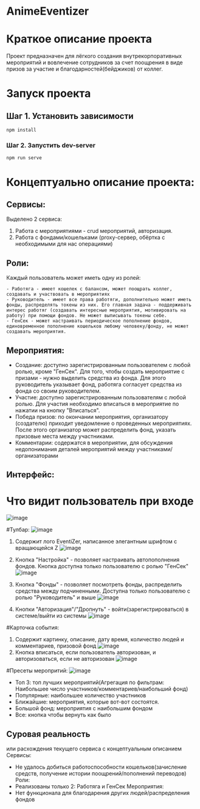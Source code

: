 # AnimeEventizer

# Краткое описание проекта

Проект предназначен для лёгкого создания внутрекорпоративных мероприятий и вовлечение сотрудников за счет поощрения в виде призов за участие и благодарностей(бейджиков) от коллег.

# Запуск проекта
## Шаг 1. Установить зависимости
```
npm install
```

### Шаг 2. Запустить dev-server
```
npm run serve
```


# Концептуально описание проекта:

## Сервисы:
Выделено 2 сервиса:
1) Работа с мероприятиями - crud мероприятий, авторизация.
2) Работа с фондами/кошельками (proxy-сервер, обёртка с необходимыми для нас операциями)

## Роли:
Каждый пользователь может иметь одну из ролей:
```
- Работяга - имеет кошелек с балансом, может поощрать коллег, создавать и участвовать в мероприятиях
- Руководитель - имеет все права работяги, дополнительно может иметь фонды, распределять токены из них. Его главная задача - поддерживать интерес работяг (создавать интересные мероприятия, мотивировать на работу) при помощи фондов. Не может выписывать токены себе.
- ГенСек - может настраивать периодическое пополнение фондов, единовременное пополнение кошельков любому человеку/фонду, не может создавать мероприятия.
```
## Мероприятия:
- Создание: доступно зарегистрированным пользователем с любой ролью, кроме "ГенСек". Для того, чтобы создать мероприятие с призами - нужно выделить средства из фонда. Для этого руководитель указывает фонд, работяга согласует средства из фонда со своим руководителем.
- Участие: доступно зарегистрированным пользователям с любой ролью. Для участия необходимо вписаться в мероприятие по нажатии на кнопку "Вписаться".
- Победа призов: по окончании мероприятия, организатору (создателю) приходит уведомление о проведенных мероприятиях. После этого организатор может распределить фонд, указать призовые места между участниками.
- Комментарии: содержатся в мероприятии, для обсуждения недопонимания деталей мероприятий между участниками/организаторами

## Интерфейс:
# Что видит пользователь при входе
![image](https://user-images.githubusercontent.com/114880696/194746507-f8be65a2-7fc9-4f95-b581-4c5955bea5e7.png)

#Тулбар: 
![image](https://user-images.githubusercontent.com/114880696/194745361-b0f994f1-f3b8-4dc6-b737-e63075304ce0.png)

1) Содержит лого EventiZer, написанное элегантным шрифтом с вращающейся Z
![image](https://user-images.githubusercontent.com/114880696/194745528-96a20c1f-1df8-4f54-98c0-27d66e1d686a.png)

2) Кнопка "Настройка" - позволяет настраивать автопополнения фондов. Кнопка доступна только пользователю с ролью "ГенСек"
![image](https://user-images.githubusercontent.com/114880696/194745493-78394bc5-98a4-4916-bbf0-8ca7ee5f8451.png)

3) Кнопка "Фонды" - позволяет посмотреть фонды, распределить средства между подчиненными. Доступна только пользователю с ролью "Руководитель" и выше
![image](https://user-images.githubusercontent.com/114880696/194745522-ba459701-e07f-43d1-a566-bc8e97ddb20e.png)

4) Кнопки "Авторизация"/"Дропнуть" - войти(зарегистрироваться) в системе/выйти из системы
![image](https://user-images.githubusercontent.com/114880696/194745581-b3cccc10-39e6-49ca-ac87-599b5d0446d0.png)

#Карточка события:
1) Содержит картинку, описание, дату время, количество людей и комментариев, призовой фонд
![image](https://user-images.githubusercontent.com/114880696/194746143-2ef8c0f3-f894-4df5-a830-b989a5e3e251.png)
2) Кнопка вписаться, если пользователь авторизован, и авторизоваться, если не авторизован
![image](https://user-images.githubusercontent.com/114880696/194746174-71af23b3-f0db-402b-9bcc-f13495b7750c.png)

#Пресеты меропритий:
![image](https://user-images.githubusercontent.com/114880696/194745951-937c1c20-e35c-4423-9755-4729f756af73.png)
- Топ 3: топ лучших мероприятий(Агрегация по фильтрам: Наибольшее число участников/комментариев/наибольший фонд)
- Популярные: наибольшее количество участников
- Ближайшие: мероприятия, которые вот-вот состоятся.
- Большой фонд: мероприятия с наибольшим фондом
- Все: кнопка чтобы вернуть как было

## Суровая реальность
или расхождения текущего сервиса с концептуальным описанием
Сервисы:
- Не удалось добиться работоспособности кошельков(зачисление средств, получение истории поощрений/пополнений переводов)
Роли:
- Реализованы только 2: Работяга и ГенСек
Мероприятия:
- Нет функционала для благодарения других людей/распределения фондов
